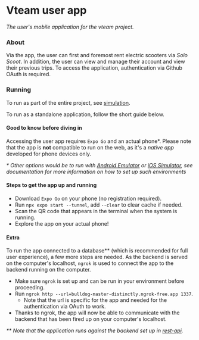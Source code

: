 # Vteam user app

_The user's mobile application for the vteam project._

### About

Via the app, the user can first and foremost rent electric scooters via _Solo Scoot_. In addition, the user can view and manage their account and view their previous trips. To access the application, authentication via Github OAuth is required.

### Running

To run as part of the entire project, see [simulation](https://github.com/caas23/vteam/tree/main/simulation).

To run as a standalone application, follow the short guide below.

#### Good to know before diving in

Accessing the user app requires `Expo Go` and an actual phone*. Please note that the app is **not** compatible to run on the web, as it's a _native app_ developed for phone devices only.

_* Other options would be to run with [Android Emulator](https://docs.expo.dev/workflow/android-studio-emulator/) or [iOS Simulator](https://docs.expo.dev/workflow/ios-simulator/), see documentation for more information on how to set up such environments_

#### Steps to get the app up and running
- Download `Expo Go` on your phone (no registration required).
- Run `npx expo start --tunnel`, add `--clear` to clear cache if needed. 
- Scan the QR code that appears in the terminal when the system is running.
- Explore the app on your actual phone!

#### Extra

To run the app connected to a database** (which is recommended for full user experience), a few more steps are needed. As the backend is served on the computer's localhost, `ngrok` is used to connect the app to the backend running on the computer.

- Make sure `ngrok` is set up and can be run in your environment before proceeding.
- Run `ngrok http --url=bulldog-master-distinctly.ngrok-free.app 1337`.
    - Note that the url is specific for the app and needed for the authentication via OAuth to work.
- Thanks to ngrok, the app will now be able to communicate with the backend that has been fired up on your computer's localhost.


_** Note that the application runs against the backend set up in [rest-api](https://github.com/caas23/vteam/tree/main/services/rest-api)._
